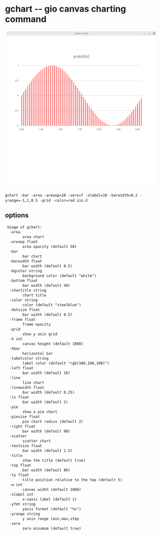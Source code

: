 # gchart -- gio canvas charting command

![gchart-sine](gchart-sine.png)

```gchart -bar -area -areaop=20 -zero=f -xlabel=10 -barwidth=0.2 -yrange=-1,1,0.5 -grid -color=red sin.d```

## options
```
 Usage of gchart:
  -area
    	area chart
  -areaop float
    	area opacity (default 50)
  -bar
    	bar chart
  -barwidth float
    	bar width (default 0.5)
  -bgcolor string
    	background color (default "white")
  -bottom float
    	bar width (default 40)
  -chartitle string
    	chart title
  -color string
    	color (default "steelblue")
  -dotsize float
    	bar width (default 0.5)
  -frame float
    	frame opacity
  -grid
    	show y axis grid
  -h int
    	canvas height (default 1000)
  -hbar
    	horizontal bar
  -labelcolor string
    	label color (default "rgb(100,100,100)")
  -left float
    	bar width (default 10)
  -line
    	line chart
  -linewidth float
    	bar width (default 0.25)
  -ls float
    	bar width (default 2)
  -pie
    	show a pie chart
  -piesize float
    	pie chart radius (default 2)
  -right float
    	bar width (default 90)
  -scatter
    	scatter chart
  -textsize float
    	bar width (default 1.5)
  -title
    	show the title (default true)
  -top float
    	bar width (default 80)
  -ty float
    	title position relative to the top (default 5)
  -w int
    	canvas width (default 1000)
  -xlabel int
    	x-xaxis label (default 1)
  -yfmt string
    	yaxis format (default "%v")
  -yrange string
    	y axis range (min,max,step
  -zero
    	zero minumum (default true)
```
